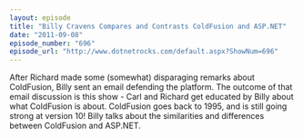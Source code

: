```yaml
---
layout: episode
title: "Billy Cravens Compares and Contrasts ColdFusion and ASP.NET"
date: "2011-09-08"
episode_number: "696"
episode_url: "http://www.dotnetrocks.com/default.aspx?ShowNum=696"
---
```


After Richard made some (somewhat) disparaging remarks about ColdFusion, Billy sent an email defending the platform. The outcome of that email discussion is this show - Carl and Richard get educated by Billy about what ColdFusion is about. ColdFusion goes back to 1995, and is still going strong at version 10! Billy talks about the similarities and differences between ColdFusion and ASP.NET.
